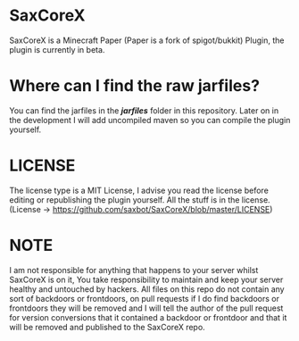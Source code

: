 # SaxCoreX
SaxCoreX is a Minecraft Paper (Paper is a fork of spigot/bukkit) Plugin, the plugin is currently in beta.
# Where can I find the raw jarfiles?
You can find the jarfiles in the ***jarfiles*** folder in this repository.
Later on in the development I will add uncompiled maven so you can compile the plugin yourself.
# LICENSE
The license type is a MIT License, I advise you read the license before editing or republishing the plugin yourself.
All the stuff is in the license. (License -> https://github.com/saxbot/SaxCoreX/blob/master/LICENSE)
# NOTE
I am not responsible for anything that happens to your server whilst SaxCoreX is on it,
You take responsibility to maintain and keep your server healthy and untouched by hackers.
All files on this repo do not contain any sort of backdoors or frontdoors, on pull requests if I do find backdoors or frontdoors they will be removed and I will tell the author of the pull request for version conversions that it contained a backdoor or frontdoor and that it will be removed and published to the SaxCoreX repo.

